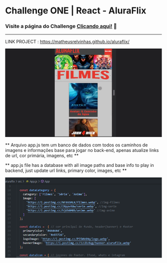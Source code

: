 # Challenge ONE | React - AluraFlix
### Visite a página do Challenge [Clicando aqui!](https://www.alura.com.br/challenges/oracle-one-front-end/aluraflix) 📃
---

LINK PROJECT : https://matheusrelvinhas.github.io/aluraflix/

<p aling="center">
  <img src="public/assets/readme/gif-aluraflix.gif">
</p>

** Arquivo app.js tem um banco de dados com todos os caminhos de imagens e informações base para jogar no back-end, apenas atualize links de url, cor primária, imagens, etc **

** app.js file has a database with all image paths and base info to play in backend, just update url links, primary color, images, etc **

<p aling="center">
  <img src="public/assets/readme/code-aluraflix.png">
</p>
